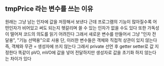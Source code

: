 ## tmpPrice 라는 변수를 쓰는 이유

원래는 그냥 남는 인자에 값을 저장해서 보낸다
근데 프로그램의 기능이 많아질수록 어떤인자가 비어있고 써도 되는지 헷갈리며 쓸 수 있는 인자가 없을 수도 있다
또한 가독성이 떨어져 코드의 의도를 읽기 어려진다
그래서 새로운 변수를 만들어서 그냥 "인자 전달용", "기능 선택용"으로 사용
단, 이러한 변수들은 객체와 직접적 상관이 있지 않는다
즉, 객체와 무관 = 생성자에 쓰지 않는다
그래서 private 선언 후 getter setter로 값 지정한다
똑같이 pVO, mVO에 값을 넣어 전달하지만 생성자로 값을 초기화 하지 않는다는 차이가 있다
